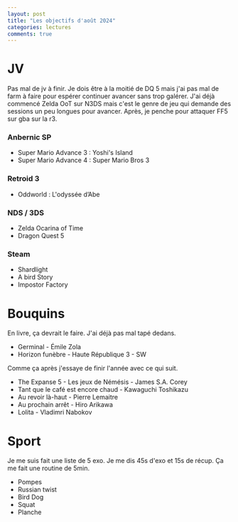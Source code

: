 ```yaml
---
layout: post
title: "Les objectifs d'août 2024"
categories: lectures
comments: true
---
```


# JV

Pas mal de jv à finir. Je dois être à la moitié de DQ 5 mais j'ai pas mal de farm à faire pour espérer continuer avancer sans trop galérer. J'ai déjà commencé Zelda OoT sur N3DS mais c'est le genre de jeu qui demande des sessions un peu longues pour avancer. Après, je penche pour attaquer FF5 sur gba sur la r3. 

### Anbernic SP

- Super Mario Advance 3 : Yoshi's Island
- Super Mario Advance 4 : Super Mario Bros 3

### Retroid 3

- Oddworld : L'odyssée d’Abe

### NDS / 3DS

- Zelda Ocarina of Time
- Dragon Quest 5

### Steam

- Shardlight
- A bird Story
- Impostor Factory

# Bouquins

En livre, ça devrait le faire. J'ai déjà pas mal tapé dedans. 

- Germinal - Émile Zola
- Horizon funèbre - Haute République 3 - SW

Comme ça après j'essaye de finir l'année avec ce qui suit. 

- The Expanse 5 - Les jeux de Némésis - James S.A. Corey
- Tant que le café est encore chaud - Kawaguchi Toshikazu
- Au revoir là-haut - Pierre Lemaitre
- Au prochain arrêt - Hiro Arikawa
- Lolita - Vladimri Nabokov

# Sport

Je me suis fait une liste de 5 exo. Je me dis 45s d'exo et 15s de récup. Ça me fait une routine de 5min. 

- Pompes
- Russian twist
- Bird Dog
- Squat
- Planche